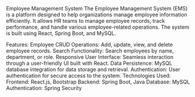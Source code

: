 Employee Management System
The Employee Management System (EMS) is a platform designed to help organizations manage employee information efficiently. It allows HR teams to manage employee records, track performance, and handle various employee-related operations. The system is built using React, Spring Boot, and MySQL.

Features:
Employee CRUD Operations: Add, update, view, and delete employee records.
Search Functionality: Search employees by name, department, or role.
Responsive User Interface: Seamless interaction through a user-friendly UI built with React.
Data Persistence: MySQL database integration for data storage and retrieval.
Authentication: User authentication for secure access to the system.
Technologies Used:
Frontend: React.js, Bootstrap
Backend: Spring Boot, Java
Database: MySQL
Authentication: Spring Security
